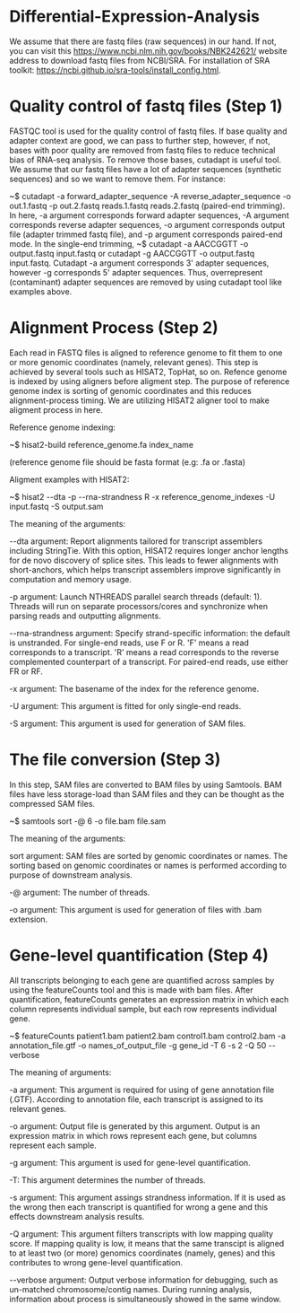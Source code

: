 # Differential-Expression-Analysis

We assume that there are fastq files (raw sequences) in our hand. If not, you can visit this https://www.ncbi.nlm.nih.gov/books/NBK242621/ website address to download fastq files from NCBI/SRA. For installation of SRA toolkit: https://ncbi.github.io/sra-tools/install_config.html.

# Quality control of fastq files (Step 1)

FASTQC tool is used for the quality control of fastq files. If base quality and adapter context are good, we can pass to further step, however, ıf not, bases with poor quality are removed from fastq files to reduce technical bias of RNA-seq analysis. To remove those bases, cutadapt is useful tool. We assume that our fastq files have a lot of adapter sequences (synthetic sequences) and so we want to remove them. For instance:

~$ cutadapt -a forward_adapter_sequence -A reverse_adapter_sequence -o out.1.fastq -p out.2.fastq reads.1.fastq reads.2.fastq (paired-end trimming). In here, -a argument corresponds forward adapter sequences, -A argument corresponds reverse adapter sequences, -o argument corresponds output file (adapter trimmed fastq file), and -p argument corresponds paired-end mode. 
In the single-end trimming, ~$ cutadapt -a AACCGGTT -o output.fastq input.fastq or  cutadapt -g AACCGGTT -o output.fastq input.fastq. Cutadapt -a argument corresponds 3' adapter sequences, however -g corresponds 5' adapter sequences. Thus, overrepresent (contaminant) adapter sequences are removed by using cutadapt tool like examples above.

# Alignment Process (Step 2)

Each read in FASTQ files is aligned to reference genome to fit them to one or more genomic coordinates (namely, relevant genes). This step is achieved by several tools such as HISAT2, TopHat, so on. Refence genome is indexed by using aligners before aligment step. The purpose of reference genome index is sorting of genomic coordinates and this reduces alignment-process timing. We are utilizing HISAT2 aligner tool to make aligment process in here.

Reference genome indexing:

~$ hisat2-build reference_genome.fa index_name

(reference genome file should be fasta format (e.g: .fa or .fasta)

Aligment examples with HISAT2:

~$ hisat2 --dta -p --rna-strandness R -x reference_genome_indexes -U input.fastq -S output.sam 

The meaning of the arguments:

--dta argument: Report alignments tailored for transcript assemblers including StringTie. With this option, HISAT2 requires longer anchor lengths for de novo discovery of splice sites. This leads to fewer alignments with short-anchors, which helps transcript assemblers improve significantly in computation and memory usage.

-p argument: Launch NTHREADS parallel search threads (default: 1). Threads will run on separate processors/cores and synchronize when parsing reads and outputting alignments.

--rna-strandness argument: Specify strand-specific information: the default is unstranded. For single-end reads, use F or R. 'F' means a read corresponds to a transcript. 'R' means a read corresponds to the reverse complemented counterpart of a transcript. For paired-end reads, use either FR or RF.

-x argument: The basename of the index for the reference genome.

-U argument: This argument is fitted for only single-end reads.

-S argument: This argument is used for generation of SAM files.

# The file conversion (Step 3)

In this step, SAM files are converted to BAM files by using Samtools. BAM files have less storage-load than SAM files and they can be thought as the compressed SAM files.

~$ samtools sort -@ 6 -o file.bam file.sam

The meaning of the arguments:

sort argument: SAM files are sorted by genomic coordinates or names. The sorting based on genomic coordinates or names is performed according to purpose of downstream analysis. 

-@ argument: The number of threads.

-o argument: This argument is used for generation of files with .bam extension.

# Gene-level quantification (Step 4)

All transcripts belonging to each gene are quantified across samples by using the featureCounts tool and this is made with bam files. After quantification, featureCounts generates an expression matrix in which each column represents individual sample, but each row represents individual gene.

~$ featureCounts patient1.bam patient2.bam control1.bam control2.bam -a annotation_file.gtf -o names_of_output_file -g gene_id -T 6 -s 2 -Q 50 --verbose

The meaning of arguments:

-a argument: This argument is required for using of gene annotation file (.GTF). According to annotation file, each transcript is assigned to its relevant genes.

-o argument: Output file is generated by this argument. Output is an expression matrix in which rows represent each gene, but columns represent each sample.

-g argument: This argument is used for gene-level quantification.

-T: This argument determines the number of threads.

-s argument: This argument assings strandness information. If it is used as the wrong then each transcript is quantified for wrong a gene and this effects downstream analysis results.

-Q argument: This argument filters transcripts with low mapping quality score. If mapping quality is low, it means that the same transcipt is aligned to at least two (or more) genomics coordinates (namely, genes) and this contributes to wrong gene-level quantification.

--verbose argument: Output verbose information for debugging, such as un-matched chromosome/contig names. During running analysis, information about process is simultaneously showed in the same window.

















